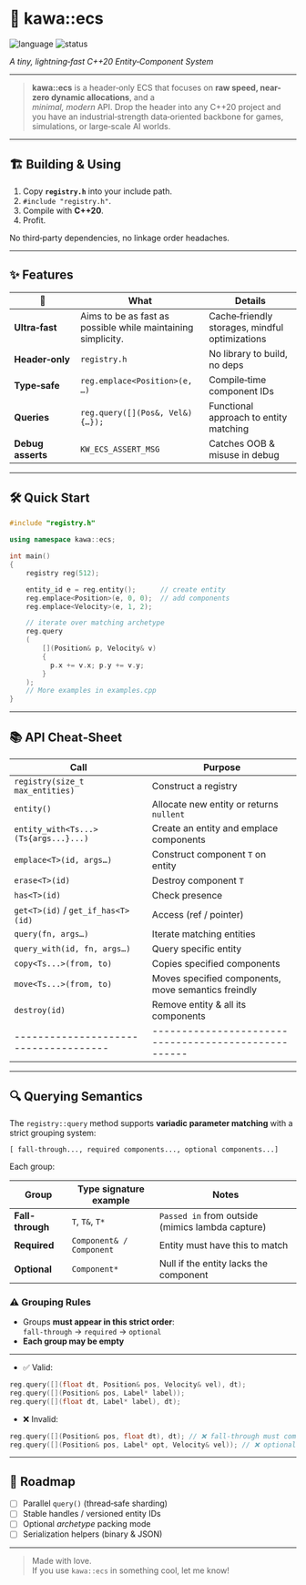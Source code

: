 # 🌊 **kawa::ecs**
![language](https://img.shields.io/badge/C%2B%2B-20-blue.svg)
![status](https://img.shields.io/badge/stability-stable-brightgreen)

*A tiny, lightning‑fast C++20 Entity‑Component System*

---

> **kawa::ecs** is a header‑only ECS that focuses on  **raw speed, near-zero dynamic allocations**, and a  
> *minimal, modern* API. Drop the header into any C++20 project and you have an industrial‑strength
> data‑oriented backbone for games, simulations, or large‑scale AI worlds.

---

## 🏗️ Building & Using

1. Copy **`registry.h`** into your include path.
2. `#include "registry.h"`.
3. Compile with **C++20**.
4. Profit.

No third‑party dependencies, no linkage order headaches.

---

## ✨ Features 

| 🚀                                | What                                                           | Details                                            |
| --------------------------------- | -------------------------------------------------------------- | ----------------------------------------------------|
| **Ultra‑fast**                    | Aims to be as fast as possible while maintaining simplicity.   | Cache‑friendly storages, mindful optimizations      |
| **Header‑only**                   | `registry.h`                                                   | No library to build, no deps                        |
| **Type‑safe**                     | `reg.emplace<Position>(e, …)`                                  | Compile‑time component IDs                          |
| **Queries**                       | `reg.query([](Pos&, Vel&){…});`                                | Functional approach to entity matching              |
| **Debug asserts**                 | `KW_ECS_ASSERT_MSG`                                            | Catches OOB & misuse in debug                       |

---

## 🛠️ Quick Start

```cpp
#include "registry.h"

using namespace kawa::ecs;

int main()
{
    registry reg(512);               

    entity_id e = reg.entity();      // create entity
    reg.emplace<Position>(e, 0, 0);  // add components
    reg.emplace<Velocity>(e, 1, 2);

    // iterate over matching archetype
    reg.query
    (
        [](Position& p, Velocity& v)
        {
          p.x += v.x; p.y += v.y;
        }
    );
    // More examples in examples.cpp
}
```

---

## 📚 API Cheat‑Sheet

| Call                                 | Purpose                                             |
| -------------------------------------| ----------------------------------------------------|
| `registry(size_t max_entities)`      | Construct a registry                                |
| `entity()`                           | Allocate new entity or returns `nullent`            |
| `entity_with<Ts...>(Ts{args...}...)` | Create an entity and emplace components             |
| `emplace<T>(id, args…)`              | Construct component `T` on entity                   |
| `erase<T>(id)`                       | Destroy component `T`                               |
| `has<T>(id)`                         | Check presence                                      |
| `get<T>(id)` / `get_if_has<T>(id)`   | Access (ref / pointer)                              |
| `query(fn, args…)`                   | Iterate matching entities                           |
| `query_with(id, fn, args…)`          | Query specific entity                               |
| `copy<Ts...>(from, to)`              | Copies specified components                         |
| `move<Ts...>(from, to)`              | Moves specified components, move semantics freindly |
| `destroy(id)`                        | Remove entity & all its components                  |
| -------------------------------------| ----------------------------------------------------|


---

## 🔍 Querying Semantics

The `registry::query` method supports **variadic parameter matching** with a strict grouping system:

```
[ fall-through..., required components..., optional components...]
```

Each group:

| Group            | Type signature example        | Notes                                            |
|------------------|-------------------------------|--------------------------------------------------|
| **Fall-through** | `T`, `T&`, `T*`               | `Passed in` from outside (mimics lambda capture) |
| **Required**     | `Component& / Component`      | Entity must have this to match                   |
| **Optional**     | `Component*`                  | Null if the entity lacks the component           |

### ⚠️ Grouping Rules

- Groups **must appear in this strict order**:  
  `fall-through` → `required` → `optional`
- **Each group may be empty**
 
---

- ✅ Valid:

```cpp
reg.query([](float dt, Position& pos, Velocity& vel), dt);
reg.query([](Position& pos, Label* label));
reg.query([](float dt, Label* label), dt);
```

- ❌ Invalid:

```cpp
reg.query([](Position& pos, float dt), dt); // ❌ fall-through must come first
reg.query([](Position& pos, Label* opt, Velocity& vel)); // ❌ optional must come last
```

---


## 🔄 Roadmap

* [ ] Parallel `query()` (thread‑safe sharding)
* [ ] Stable handles / versioned entity IDs
* [ ] Optional *archetype* packing mode
* [ ] Serialization helpers (binary & JSON)

---

> Made with love.  
> If you use `kawa::ecs` in something cool, let me know!
